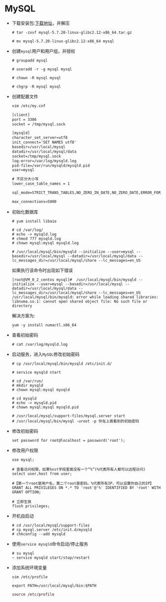 # MySQL

- 下载安装包:[下载地址](http://dev.mysql.com/get/Downloads/MySQL-5.7/mysql-5.7.20-linux-glibc2.12-x86_64.tar.gz)，并解压

  ```shell
  # tar -zxvf mysql-5.7.20-linux-glibc2.12-x86_64.tar.gz
  
  # mv mysql-5.7.20-linux-glibc2.12-x86_64 mysql
  ```

- 创建`mysql`用户和用户组，并授权

  ```shell
  # groupadd mysql
  
  # useradd -r -g mysql mysql
  
  # chown -R mysql mysql
  
  # chgrp -R mysql mysql
  ```

- 创建配置文件

  ```reStructuredText
  vim /etc/my.cnf
  
  [client]
  port = 3306
  socket = /tmp/mysql.sock
  
  [mysqld]
  character_set_server=utf8
  init_connect='SET NAMES utf8'
  basedir=/usr/local/mysql
  datadir=/usr/local/mysql/data
  socket=/tmp/mysql.sock
  log-error=/var/log/mysqld.log
  pid-file=/var/run/mysqld/mysqld.pid
  user=mysql 
  
  # 不区分大小写
  lower_case_table_names = 1
  
  sql_mode=STRICT_TRANS_TABLES,NO_ZERO_IN_DATE,NO_ZERO_DATE,ERROR_FOR_DIVISION_BY_ZERO,NO_AUTO_CREATE_USER,NO_ENGINE_SUBSTITUTION
  
  max_connections=5000
  ```

- 初始化数据库

  ```shell
  # yum install libaio
  
  # cd /var/log/
  # echo -> mysqld.log
  # chmod 777 mysqld.log
  # chown mysql:mysql mysqld.log
  
  # /usr/local/mysql/bin/mysqld --initialize --user=mysql --basedir=/usr/local/mysql --datadir=/usr/local/mysql/data --lc_messages_dir=/usr/local/mysql/share --lc_messages=en_US
  ```

  如果执行该命令时出现如下错误

  ```shell
  [root@VM_0_2_centos mysql]#  /usr/local/mysql/bin/mysqld --initialize --user=mysql --basedir=/usr/local/mysql --datadir=/usr/local/mysql/data --lc_messages_dir=/usr/local/mysql/share --lc_messages=en_US
  /usr/local/mysql/bin/mysqld: error while loading shared libraries: libnuma.so.1: cannot open shared object file: No such file or directory
  ```

  解决方案为:

  ```shell
  yum -y install numactl.x86_64
  ```

- 查看初始密码

  ```shell
  # cat /var/log/mysqld.log
  ```

- 启动服务，进入`MySQL`修改初始密码

  ```shell
  # cp /usr/local/mysql/bin/mysqld /etc/init.d/
  
  # service mysqld start 
  
  # cd /var/run/
  # mkdir mysqld
  # chown mysql:mysql mysqld
  
  # cd mysqld
  # echo -> mysqld.pid
  # chown mysql:mysql mysqld.pid 
  
  # /usr/local/mysql/support-files/mysql.server start
  # /usr/local/mysql/bin/mysql -uroot -p 你在上面看到的初始密码
  ```

- 修改初始密码

  ```mysql
  set password for root@localhost = password('root');
  ```

- 修改用户权限

  ```mysql
  use mysql;
  
  # 查看访问权限，如果host字段里面没有一个“%”(%代表所有人都可以远程访问)
  select user,host from user;
  
  #【第一个root是用户名，第二个root是密码。%代表所有IP，可以设置你自己的IP】
  GRANT ALL PRIVILEGES ON *.* TO 'root'@'%' IDENTIFIED BY 'root' WITH GRANT OPTION; 
  
  # 立即生效
  flush privileges;
  ```

- 开机自启动

  ```shell
  # cd /usr/local/mysql/support-files
  # cp mysql.server /etc/init.d/mysqld
  # chkconfig --add mysqld
  ```

- 使用`service mysqld`命令启动/停止服务

  ```shell
  # su mysql
  ~ service mysqld start/stop/restart
  ```

- 添加系统环境变量

  ```shell
  vim /etc/profile
  
  export PATH=/usr/local/mysql/bin:$PATH
  
  source /etc/profile
  ```

  

